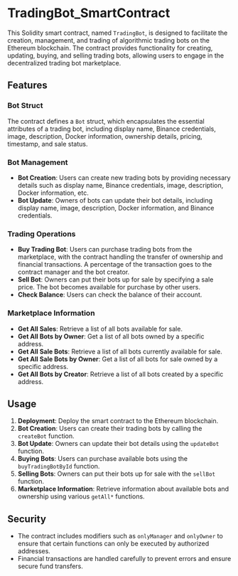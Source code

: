 # TradingBot_SmartContract

This Solidity smart contract, named `TradingBot`, is designed to facilitate the creation, management, and trading of algorithmic trading bots on the Ethereum blockchain. The contract provides functionality for creating, updating, buying, and selling trading bots, allowing users to engage in the decentralized trading bot marketplace.

## Features

### Bot Struct
The contract defines a `Bot` struct, which encapsulates the essential attributes of a trading bot, including display name, Binance credentials, image, description, Docker information, ownership details, pricing, timestamp, and sale status.

### Bot Management
- **Bot Creation**: Users can create new trading bots by providing necessary details such as display name, Binance credentials, image, description, Docker information, etc.
- **Bot Update**: Owners of bots can update their bot details, including display name, image, description, Docker information, and Binance credentials.

### Trading Operations
- **Buy Trading Bot**: Users can purchase trading bots from the marketplace, with the contract handling the transfer of ownership and financial transactions. A percentage of the transaction goes to the contract manager and the bot creator.
- **Sell Bot**: Owners can put their bots up for sale by specifying a sale price. The bot becomes available for purchase by other users.
- **Check Balance**: Users can check the balance of their account.

### Marketplace Information
- **Get All Sales**: Retrieve a list of all bots available for sale.
- **Get All Bots by Owner**: Get a list of all bots owned by a specific address.
- **Get All Sale Bots**: Retrieve a list of all bots currently available for sale.
- **Get All Sale Bots by Owner**: Get a list of all bots for sale owned by a specific address.
- **Get All Bots by Creator**: Retrieve a list of all bots created by a specific address.

## Usage

1. **Deployment**: Deploy the smart contract to the Ethereum blockchain.
2. **Bot Creation**: Users can create their trading bots by calling the `createBot` function.
3. **Bot Update**: Owners can update their bot details using the `updateBot` function.
4. **Buying Bots**: Users can purchase available bots using the `buyTradingBotById` function.
5. **Selling Bots**: Owners can put their bots up for sale with the `sellBot` function.
6. **Marketplace Information**: Retrieve information about available bots and ownership using various `getAll*` functions.

## Security

- The contract includes modifiers such as `onlyManager` and `onlyOwner` to ensure that certain functions can only be executed by authorized addresses.
- Financial transactions are handled carefully to prevent errors and ensure secure fund transfers.
